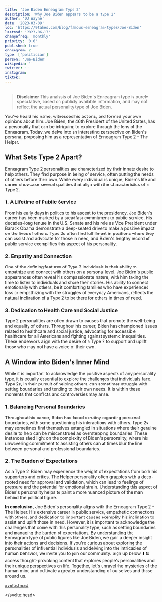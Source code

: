 ```yaml
---
title: 'Joe Biden Enneagram Type 2'
description: 'Why Joe Biden appears to be a type 2'
author: 'DJ Wayne'
date: '2023-03-09'
loc: 'https://9takes.com/blog/famous-enneagram-types/Joe-Biden'
lastmod: '2023-06-17'
changefreq: 'monthly'
priority: '0.6'
published: true
enneagram: 2
type: ['politician']
person: 'Joe-Biden'
wikipedia: ''
twitter: ''
instagram:
tiktok:
---
```


<script>
	import  PopCard  from "../../../lib/components/atoms/PopCard.svelte";
</script>
<div
	style="display: flex;
    justify-content: center;
    margin: 1rem 0;
	"
>
	<PopCard
		image={`/types/2s/${'Joe-Biden'}.webp`}
		showIcon={false}
		displayText="Joe Biden"
		subtext=""
	/>
</div>

> **Disclaimer** This analysis of Joe Biden's Enneagram type is purely speculative, based on publicly available information, and may not reflect the actual personality type of Joe Biden.

<p class="firstLetter">You've heard his name, witnessed his actions, and formed your own opinions about him. Joe Biden, the 46th President of the United States, has a personality that can be intriguing to explore through the lens of the Enneagram. Today, we delve into an interesting perspective on Biden's persona, proposing him as a representation of Enneagram Type 2 - The Helper.</p>

## What Sets Type 2 Apart?

Enneagram Type 2 personalities are characterized by their innate desire to help others. They find purpose in being of service, often putting the needs of others before their own. While every individual is unique, Biden's life and career showcase several qualities that align with the characteristics of a Type 2.

### 1. A Lifetime of Public Service

From his early days in politics to his ascent to the presidency, Joe Biden's career has been marked by a steadfast commitment to public service. His decades-long tenure in the U.S. Senate and his role as Vice President under Barack Obama demonstrate a deep-seated drive to make a positive impact on the lives of others. Type 2s often find fulfillment in positions where they can assist and advocate for those in need, and Biden's lengthy record of public service exemplifies this aspect of his personality.

### 2. Empathy and Connection

One of the defining features of Type 2 individuals is their ability to empathize and connect with others on a personal level. Joe Biden's public appearances often reveal his compassionate nature, with him taking the time to listen to individuals and share their stories. His ability to connect emotionally with others, be it comforting families who have experienced loss or empathizing with the struggles of everyday Americans, reflects the natural inclination of a Type 2 to be there for others in times of need.

### 3. Dedication to Health Care and Social Justice

Type 2 personalities are often drawn to causes that promote the well-being and equality of others. Throughout his career, Biden has championed issues related to healthcare and social justice, advocating for accessible healthcare for all Americans and fighting against systemic inequalities. These endeavors align with the desire of a Type 2 to support and uplift those who may not have a voice of their own.

## A Window into Biden's Inner Mind

While it is important to acknowledge the positive aspects of any personality type, it is equally essential to explore the challenges that individuals face. Type 2s, in their pursuit of helping others, can sometimes struggle with setting boundaries and tending to their own needs. It is within these moments that conflicts and controversies may arise.

### 1. Balancing Personal Boundaries

Throughout his career, Biden has faced scrutiny regarding personal boundaries, with some questioning his interactions with others. Type 2s may sometimes find themselves entangled in situations where their genuine desire to help can be misconstrued as overstepping boundaries. These instances shed light on the complexity of Biden's personality, where his unwavering commitment to assisting others can at times blur the line between personal and professional boundaries.

### 2. The Burden of Expectations

As a Type 2, Biden may experience the weight of expectations from both his supporters and critics. The Helper personality often grapples with a deep-rooted need for approval and validation, which can lead to feelings of pressure and the potential for emotional strain. Understanding this aspect of Biden's personality helps to paint a more nuanced picture of the man behind the political figure.

**In conclusion,** Joe Biden's personality aligns with the Enneagram Type 2 - The Helper. His extensive career in public service, empathetic connections with others, and dedication to important causes exemplify his inclination to assist and uplift those in need. However, it is important to acknowledge the challenges that come with this personality type, such as setting boundaries and managing the burden of expectations. By understanding the Enneagram type of public figures like Joe Biden, we gain a deeper insight into their actions and decisions. If you're curious about exploring the personalities of influential individuals and delving into the intricacies of human behavior, we invite you to join our community. Sign up below ⬇️ to access thought-provoking content that explores people's personalities and their unique perspectives on life. Together, let's unravel the mysteries of the human mind and cultivate a greater understanding of ourselves and those around us.

<svelte:head>

<script type="application/ld+json">
  {
  "@context": "http://schema.org",
  "@type": "Article",
  "mainEntityOfPage": {
    "@type": "WebPage",
    "@id": "https://9takes.com/blog/famous-enneagram-types/Joe-Biden"
  },
  "headline": "Joe Biden: A Closer Look at Enneagram Type 2 - The Helper",
  "image": {
    "@type": "ImageObject",
    "url": "https://9takes.com/types/2s/Joe-Biden.webp",
    "height": 800,
    "width": 1200
  },
  "datePublished": "2023-03-10",
  "dateModified": "2023-03-10",
  "creator" : ["DJ Wayne"],
"author": {
    "@type": "Person",
    "name": "DJ Wayne",
"sameAs": [
      {
        "@id": "https://www.instagram.com/djwayne3/"
},
{
"@id": "https://www.youtube.com/@djwayne3"
      },
          {
            "@id": "https://www.linkedin.com/in/davidtwayne/"
          },
      {
        "@id": "https://twitter.com/djwayne3"
      }
     ]
  },
  "publisher": {
    "@type": "Organization",
"sameAs": [
      {
        "@id": "https://www.instagram.com/9takesdotcom/"
      },
      {
        "@id": "https://twitter.com/9takesdotcom"
      }
     ],
    "name": "9takes",
    "logo": {
      "@type": "ImageObject",
      "url": "https://9takes.com/brand/darkRubix.png",
      "height": 60
    }
  },
   "description": "Explore Joe Biden's personality through the Enneagram Type 2 framework. Learn about his dedication to public service, empathetic nature, and challenges he faces as a Helper. Gain insights into the impact of understanding Enneagram types of public figures. Join our community to explore more on personalities and life perspectives.",
  "articleBody": "You've heard his name, witnessed his actions, and formed your own opinions about him. Joe Biden, the 46th President of the United States, has a personality that can be intriguing to explore through the lens of the Enneagram. Today, we delve into an interesting perspective on Biden's persona, proposing him as a representation of Enneagram Type 2 - The Helper. What Sets Type 2 Apart? Enneagram Type 2 personalities are characterized by their innate desire to help others. They find purpose in being of service, often putting the needs of others before their own. While every individual is unique, Biden's life and career showcase several qualities that align with the characteristics of a Type 2. A Lifetime of Public Service: From his early days in politics to his ascent to the presidency, Joe Biden's career has been marked by a steadfast commitment to public service. His decades-long tenure in the U.S. Senate and his role as Vice President under Barack Obama demonstrate a deep-seated drive to make a positive impact on the lives of others. Type 2s often find fulfillment in positions where they can assist and advocate for those in need, and Biden's lengthy record of public service exemplifies this aspect of his personality. Empathy and Connection: One of the defining features of Type 2 individuals is their ability to empathize and connect with others on a personal level. Joe Biden's public appearances often reveal his compassionate nature, with him taking the time to listen to individuals and share their stories. His ability to connect emotionally with others, be it comforting families who have experienced loss or empathizing with the struggles of everyday Americans, reflects the natural inclination of a Type 2 to be there for others in times of need. Dedication to Health Care and Social Justice: Type 2 personalities are often drawn to causes that promote the well-being and equality of others. Throughout his career, Biden has championed issues related to healthcare and social justice, advocating for accessible healthcare for all Americans and fighting against systemic inequalities. These endeavors align with the desire of a Type 2 to support and uplift those who may not have a voice of their own. A Window into Biden's Inner Mind: While it is important to acknowledge the positive aspects of any personality type, it is equally essential to explore the challenges that individuals face. Type 2s, in their pursuit of helping others, can sometimes struggle with setting boundaries and tending to their own needs. It is within these moments that conflicts and controversies may arise. Balancing Personal Boundaries: Throughout his career, Biden has faced scrutiny regarding personal boundaries, with some questioning his interactions with others. Type 2s may sometimes find themselves entangled in situations where their genuine desire to help can be misconstrued as overstepping boundaries. These instances shed light on the complexity of Biden's personality, where his unwavering commitment to assisting others can at times blur the line between personal and professional boundaries. The Burden of Expectations: As a Type 2, Biden may experience the weight of expectations from both his supporters and critics. The Helper personality often grapples with a deep-rooted need for approval and validation, which can lead to feelings of pressure and the potential for emotional strain. Understanding this aspect of Biden's personality helps to paint a more nuanced picture of the man behind the political figure."
}
</script>

</svelte:head>
